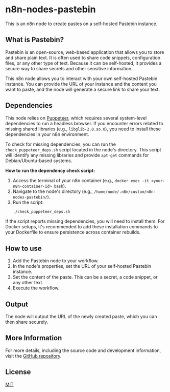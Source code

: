 # n8n-nodes-pastebin

This is an n8n node to create pastes on a self-hosted Pastebin instance.

## What is Pastebin?

Pastebin is an open-source, web-based application that allows you to store and share plain text. It is often used to share code snippets, configuration files, or any other type of text. Because it can be self-hosted, it provides a secure way to share secrets and other sensitive information.

This n8n node allows you to interact with your own self-hosted Pastebin instance. You can provide the URL of your instance and the content you want to paste, and the node will generate a secure link to share your text.

## Dependencies

This node relies on [Puppeteer](https://pptr.dev/), which requires several system-level dependencies to run a headless browser. If you encounter errors related to missing shared libraries (e.g., `libglib-2.0.so.0`), you need to install these dependencies in your n8n environment.

To check for missing dependencies, you can run the `check_puppeteer_deps.sh` script located in the node's directory. This script will identify any missing libraries and provide `apt-get` commands for Debian/Ubuntu-based systems.

**How to run the dependency check script:**

1.  Access the terminal of your n8n container (e.g., `docker exec -it <your-n8n-container-id> bash`).
2.  Navigate to the node's directory (e.g., `/home/node/.n8n/custom/n8n-nodes-pastebin/`).
3.  Run the script:
    ```bash
    ./check_puppeteer_deps.sh
    ```

If the script reports missing dependencies, you will need to install them. For Docker setups, it's recommended to add these installation commands to your Dockerfile to ensure persistence across container rebuilds.

## How to use

1.  Add the Pastebin node to your workflow.
2.  In the node's properties, set the URL of your self-hosted Pastebin instance.
3.  Set the content of the paste. This can be a secret, a code snippet, or any other text.
4.  Execute the workflow.

## Output

The node will output the URL of the newly created paste, which you can then share securely.

## More Information

For more details, including the source code and development information, visit the [GitHub repository](https://github.com/amosroger91/n8n-nodes-pastebin).

## License

[MIT](https://github.com/amosroger91/n8n-nodes-pastebin/blob/main/LICENSE.md)

